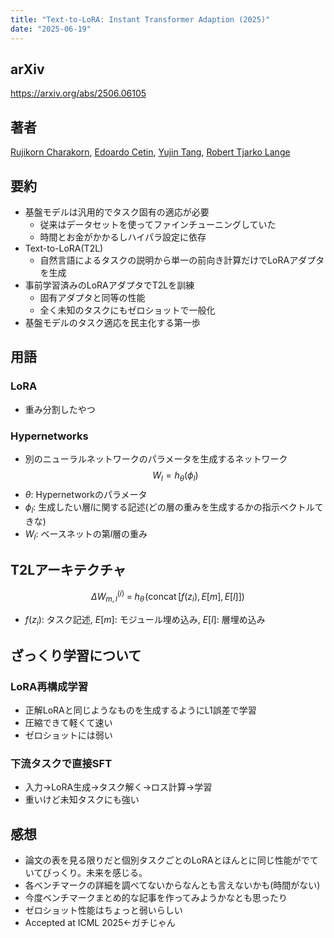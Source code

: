 ```yaml
---
title: "Text-to-LoRA: Instant Transformer Adaption (2025)"
date: "2025-06-19"
---
```

## arXiv
https://arxiv.org/abs/2506.06105

## 著者
[Rujikorn Charakorn](https://arxiv.org/search/cs?searchtype=author&query=Charakorn,+R), [Edoardo Cetin](https://arxiv.org/search/cs?searchtype=author&query=Cetin,+E), [Yujin Tang](https://arxiv.org/search/cs?searchtype=author&query=Tang,+Y), [Robert Tjarko Lange](https://arxiv.org/search/cs?searchtype=author&query=Lange,+R+T)

## 要約
- 基盤モデルは汎用的でタスク固有の適応が必要
	- 従来はデータセットを使ってファインチューニングしていた
	- 時間とお金がかかるしハイパラ設定に依存
- Text-to-LoRA(T2L)
	- 自然言語によるタスクの説明から単一の前向き計算だけでLoRAアダプタを生成
- 事前学習済みのLoRAアダプタでT2Lを訓練
	- 固有アダプタと同等の性能
	- 全く未知のタスクにもゼロショットで一般化
- 基盤モデルのタスク適応を民主化する第一歩

## 用語
### LoRA
- 重み分割したやつ
### Hypernetworks
- 別のニューラルネットワークのパラメータを生成するネットワーク
$$
W_l = h_\theta (\phi_l)
$$
- $\theta$: Hypernetworkのパラメータ
- $\phi_l$: 生成したい層$l$に関する記述(どの層の重みを生成するかの指示ベクトルてきな)
- $W_l$: ベースネットの第$l$層の重み

## T2Lアーキテクチャ
$$
\Delta W_{m,l}^{(i)} \;=\; h_{\theta}\!\bigl(\operatorname{concat}\bigl[f(z_{i}),\,E[m],\,E[l]\bigr]\bigr)
$$
- $f(z_i)$: タスク記述, $E[m]$: モジュール埋め込み, $E[l]$: 層埋め込み

## ざっくり学習について
### LoRA再構成学習
- 正解LoRAと同じようなものを生成するようにL1誤差で学習
- 圧縮できて軽くて速い
- ゼロショットには弱い

### 下流タスクで直接SFT
- 入力→LoRA生成→タスク解く→ロス計算→学習
- 重いけど未知タスクにも強い

## 感想
- 論文の表を見る限りだと個別タスクごとのLoRAとほんとに同じ性能がでていてびっくり。未来を感じる。
- 各ベンチマークの詳細を調べてないからなんとも言えないかも(時間がない)
- 今度ベンチマークまとめ的な記事を作ってみようかなとも思ったり
- ゼロショット性能はちょっと弱いらしい
- Accepted at ICML 2025←ガチじゃん

